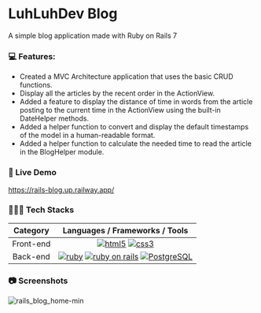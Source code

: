 # LuhLuhDev Blog
A simple blog application made with Ruby on Rails 7

### 💻 Features:
* Created a MVC Architecture application that uses the basic CRUD functions.
* Display all the articles by the recent order in the ActionView.
* Added a feature to display the distance of time in words from the article posting to the current time in the ActionView using the built-in DateHelper methods.
* Added a helper function to convert and display the default timestamps of the model in a human-readable format.
* Added a helper function to calculate the needed time to read the article in the BlogHelper module.


### 🚀 Live Demo
https://rails-blog.up.railway.app/

### 👨🏽‍💻 Tech Stacks

Category    | Languages / Frameworks / Tools
:---------: | :-------------------------------:
Front-end   | [![html5](https://upload.wikimedia.org/wikipedia/commons/thumb/3/38/HTML5_Badge.svg/64px-HTML5_Badge.svg.png)][1] [![css3](https://upload.wikimedia.org/wikipedia/commons/thumb/6/62/CSS3_logo.svg/64px-CSS3_logo.svg.png)][2] 
Back-end    | [![ruby](https://upload.wikimedia.org/wikipedia/commons/thumb/7/73/Ruby_logo.svg/64px-Ruby_logo.svg.png)][3] [![ruby on rails](https://upload.wikimedia.org/wikipedia/commons/thumb/6/62/Ruby_On_Rails_Logo.svg/170px-Ruby_On_Rails_Logo.svg.png)][4] [![PostgreSQL](https://upload.wikimedia.org/wikipedia/commons/thumb/2/29/Postgresql_elephant.svg/64px-Postgresql_elephant.svg.png)][5]

### 📷 Screenshots
![rails_blog_home-min](https://user-images.githubusercontent.com/33846123/200432456-a4427edf-434b-4841-8dde-a099fa300761.png)

<!-- Links -->
[1]: https://commons.wikimedia.org/wiki/File:HTML5_Badge.svg
[2]: https://commons.wikimedia.org/wiki/File:CSS3_logo.svg
[3]: https://commons.wikimedia.org/wiki/File:Ruby_logo.svg
[4]: https://commons.wikimedia.org/wiki/File:Ruby_On_Rails_Logo.svg
[5]: https://commons.wikimedia.org/wiki/File:Postgresql_elephant.svg
